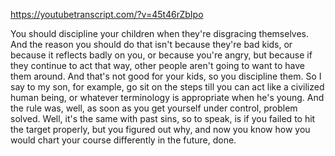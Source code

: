 https://youtubetranscript.com/?v=45t46rZbIpo

 You should discipline your children when they're disgracing themselves. And the reason you should do that isn't because they're bad kids, or because it reflects badly on you, or because you're angry, but because if they continue to act that way, other people aren't going to want to have them around. And that's not good for your kids, so you discipline them. So I say to my son, for example, go sit on the steps till you can act like a civilized human being, or whatever terminology is appropriate when he's young. And the rule was, well, as soon as you get yourself under control, problem solved. Well, it's the same with past sins, so to speak, is if you failed to hit the target properly, but you figured out why, and now you know how you would chart your course differently in the future, done.